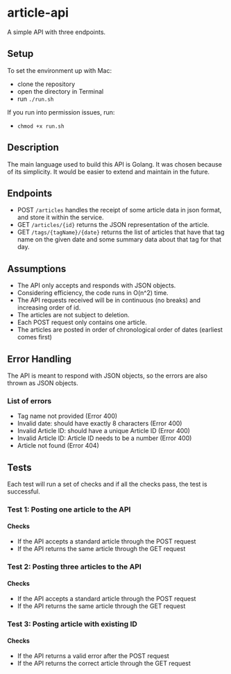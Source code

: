 # article-api
A simple API with three endpoints.

## Setup
To set the environment up with Mac:
- clone the repository
- open the directory in Terminal
- run `./run.sh`

If you run into permission issues, run:
- `chmod +x run.sh`

## Description
The main language used to build this API is Golang. It was chosen because of its simplicity. It would be easier to extend and maintain in the future.

## Endpoints
- POST `/articles` handles the receipt of some article data in json format, and store it within the service.
- GET `/articles/{id}` returns the JSON representation of the article.
- GET `/tags/{tagName}/{date}` returns the list of articles that have that tag name on the given date and some summary data about that tag for that day.

## Assumptions
- The API only accepts and responds with JSON objects.
- Considering efficiency, the code runs in O(n^2) time.
- The API requests received will be in continuous (no breaks) and increasing order of id.
- The articles are not subject to deletion.
- Each POST request only contains one article.
- The articles are posted in order of chronological order of dates (earliest comes first)

## Error Handling
The API is meant to respond with JSON objects, so the errors are also thrown as JSON objects.

### List of errors
- Tag name not provided (Error 400)
- Invalid date: should have exactly 8 characters (Error 400)
- Invalid Article ID: should have a unique Article ID (Error 400)
- Invalid Article ID: Article ID needs to be a number (Error 400)
- Article not found (Error 404)

## Tests
Each test will run a set of checks and if all the checks pass, the test is successful.

### Test 1: Posting one article to the API
#### Checks
- If the API accepts a standard article through the POST request
- If the API returns the same article through the GET request

### Test 2: Posting three articles to the API
#### Checks
- If the API accepts a standard article through the POST request
- If the API returns the same article through the GET request

### Test 3: Posting article with existing ID
#### Checks
- If the API returns a valid error after the POST request
- If the API returns the correct article through the GET request